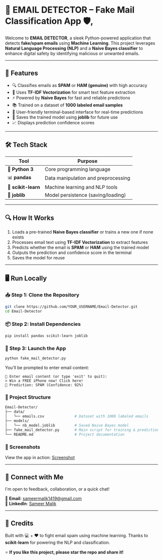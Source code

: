 # 📧 EMAIL DETECTOR – Fake Mail Classification App 🛡️,

Welcome to **EMAIL DETECTOR**, a sleek Python-powered application that detects **fake/spam emails** using **Machine Learning**. This project leverages **Natural Language Processing (NLP)** and a **Naive Bayes classifier** to enhance digital safety by identifying malicious or unwanted emails.

---

## 🚀 Features

- 🔍 Classifies emails as **SPAM** or **HAM (genuine)** with high accuracy
- 🧠 Uses **TF-IDF Vectorization** for smart text feature extraction
- ⚡ Powered by **Naive Bayes** for fast and reliable predictions
- 📚 Trained on a dataset of **1000 labeled email samples**
- 💬 User-friendly terminal-based interface for real-time predictions
- 💾 Saves the trained model using **joblib** for future use
- 📈 Displays prediction confidence scores

---

## 🛠️ Tech Stack

| Tool            | Purpose                              |
|-----------------|--------------------------------------|
| 🐍 **Python 3**  | Core programming language            |
| 📊 **pandas**    | Data manipulation and preprocessing  |
| 🤖 **scikit-learn** | Machine learning and NLP tools     |
| 💾 **joblib**    | Model persistence (saving/loading)   |

---

## 🔍 How It Works

1. Loads a pre-trained **Naive Bayes classifier** or trains a new one if none exists
2. Processes email text using **TF-IDF Vectorization** to extract features
3. Predicts whether the email is **SPAM** or **HAM** using the trained model
4. Outputs the prediction and confidence score in the terminal
5. Saves the model for reuse

---

## 🖥️ Run Locally

### 📥 Step 1: Clone the Repository

```bash
git clone https://github.com/YOUR_USERNAME/Email-Detector.git
cd Email-Detector
```

### 📦 Step 2: Install Dependencies

```bash
pip install pandas scikit-learn joblib
```

### 🚀 Step 3: Launch the App

```bash
python fake_mail_detector.py
```

You'll be prompted to enter email content:

```pgsql
📨 Enter email content (or type 'exit' to quit):
> Win a FREE iPhone now! Click here!
🔎 Prediction: SPAM (Confidence: 92%)
```

### 📂 Project Structure

```bash
Email-Detector/
├── data/
│   └── emails.csv              # Dataset with 1000 labeled emails
├── models/
│   └── nb_model.joblib         # Saved Naive Bayes model
├── fake_mail_detector.py       # Main script for training & prediction
└── README.md                   # Project documentation
```

### 📸 Screenshots

View the app in action: [Screenshot](https://drive.google.com/file/d/1TwmvZFbBPSBePjLfJ-i-A8tfjO8rGo5i/view?usp=drive_link)

---

## 🤝 Connect with Me

I'm open to feedback, collaboration, or a quick chat!

📧 **Email**: [sameermalik1419@gmail.com](mailto:sameermalik1419@gmail.com)  
🔗 **LinkedIn**: [Sameer Malik](https://linkedin.com/in/sameer-malik)

---

## 🙌 Credits

Built with 💻 + ❤️ to fight email spam using machine learning. Thanks to **scikit-learn** for powering the NLP and classification.

⭐ **If you like this project, please star the repo and share it!**

